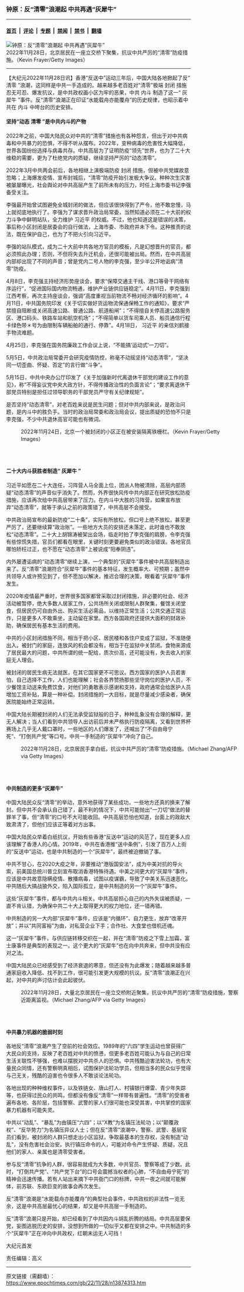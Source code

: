 ### 钟原：反“清零”浪潮起 中共再遇“灰犀牛”

---

#### [首页](../../../..?n13874313) &nbsp;|&nbsp; [评论](../../../../../epoch-comment?n13874313) &nbsp;|&nbsp; [专题](../../../../../epoch-special?n13874313) &nbsp;|&nbsp; [禁闻](../../../../../epoch-news?n13874313) &nbsp;|&nbsp; [禁书](../../../../../books?n13874313) &nbsp;|&nbsp; [翻墙](https://github.com/gfw-breaker/nogfw/blob/master/README.md?n13874313)


<div><img alt="钟原：反“清零”浪潮起 中共再遇“灰犀牛”" class="attachment-djy_600_400 size-djy_600_400 wp-post-image" src="https://i.epochtimes.com/assets/uploads/2022/11/id13874317-GettyImages-1445024204-600x400.jpg"/>
<div class="caption">
 2022年11月28日，北京居民在一座立交桥下聚集，抗议中共严厉的“清零”防疫措施。（Kevin Frayer/Getty Images）
</div></div><hr/><div class="post_content" id="artbody" itemprop="articleBody">
 <!-- article content begin -->
 <p>
  【大纪元2022年11月28日讯】香港“反送中”运动三年后，中国大陆各地掀起了反“
  <ok href="https://www.epochtimes.com/gb/tag/%E6%B8%85%E9%9B%B6.html">
   清零
  </ok>
  ”浪潮，这同样是中共一手造成的。越来越多老百姓对“清零”极端
  <ok href="https://www.epochtimes.com/gb/tag/%E5%B0%81%E9%97%AD.html">
   封闭
  </ok>
  措施忍无可忍、爆发抗议，是中共政权画小区为牢的恶果，中共
  <ok href="https://www.epochtimes.com/gb/tag/%E5%86%85%E6%96%97.html">
   内斗
  </ok>
  制造了这一“
  <ok href="https://www.epochtimes.com/gb/tag/%E7%81%B0%E7%8A%80%E7%89%9B.html">
   灰犀牛
  </ok>
  ”事件。反“清零”浪潮正在印证“水能载舟亦能覆舟”的历史规律，也昭示着中共在
  <ok href="https://www.epochtimes.com/gb/tag/%E5%86%85%E6%96%97.html">
   内斗
  </ok>
  中垮台的历史安排。
 </p>
 <h4>
  坚持“动态
  <ok href="https://www.epochtimes.com/gb/tag/%E6%B8%85%E9%9B%B6.html">
   清零
  </ok>
  ”是中共内斗的产物
 </h4>
 <p>
  2022年之前，中国大陆民众对中共的“清零”措施也有各种怨言，但出于对中共病毒和中共暴力的恐惧，不得不听从摆布。2022年，变种病毒的危害性大幅降低，世界各国纷纷选择与病毒共存。中共高层为了证明防疫“领先”世界，也为了二十大维稳的需要，更为了杜绝党内的质疑，继续坚持严厉的“动态清零”。
 </p>
 <p>
  2022年3月中共两会前后，各地相继上演极端防疫
  <ok href="https://www.epochtimes.com/gb/tag/%E5%B0%81%E9%97%AD.html">
   封闭
  </ok>
  措施，但被中共党媒故意忽略；上海爆发疫情、宣布封城后，“清零”防疫开始引发极大争议。种种次生灾害被屡屡曝光，社会舆论对中共高层产生了前所未有的压力，时任上海市委书记李强备受关注。
 </p>
 <p>
  李强最开始曾试图避免全城封闭的做法，但应该很快得到了严令，他不敢怠慢，马上就彻底地执行了。李强为了谋求晋升政治局常委，当然知道必须在二十大前的权力斗争中鲜明站队，全力维护
  <ok href="https://www.epochtimes.com/gb/tag/%E4%B9%A0%E8%BF%91%E5%B9%B3.html">
   习近平
  </ok>
  的权威。不过，他也知道这是错误的决策，事后称小区封闭是居委会的自行做法，上海市委、市政府并未下令。这种推责的说法，既在保护自己，也为了不把火引向习近平。
 </p>
 <p>
  李强的站队模式，成为二十大前中共各地方官员的模板，凡是幻想晋升的官员，都必须照此办理；否则，不但将失去升迁机会，还很可能被出局。然而，在中共高层内部却出现了不同的声音；曾是党内二号人物的李克强，至少半公开地诟病“清零”防疫。
 </p>
 <p>
  4月8日，李克强主持经济形势座谈会，要求“保障交通主干线、港口等骨干网络有序运行”，“促进国际国内物流畅通，维护产业链供应链稳定”。4月11日，李克强到江西考察，再次主持座谈会，强调“高度重视当前物流不畅对经济循环的影响”。4月11日，中共国务院印发《关于切实做好货运物流保通保畅工作的通知》，要求“严禁擅自阻断或关闭高速公路、普通公路、航道船闸”；“不得擅自关停高速公路服务区、港口码头、铁路车站和航空机场”；“不得简单以货车司乘人员、船员通信行程卡绿色带＊号为由限制车辆船舶的通行、停靠”。4月18日，
  <ok href="https://www.epochtimes.com/gb/tag/%E4%B9%A0%E8%BF%91%E5%B9%B3.html">
   习近平
  </ok>
  的亲信刘鹤接手物流难题。
 </p>
 <p>
  4月25日，李克强在国务院廉政工作会议上说，“不能搞‘运动式’一刀切”。
 </p>
 <p>
  5月5日，中共政治局常委开会研究疫情防控，称毫不动摇坚持“动态清零”，“坚决同一切歪曲、怀疑、否定”的言行做“斗争”。
 </p>
 <p>
  5月15日，中共中央办公厅印发了《关于加强新时代离退休干部党的建设工作的意见》，称“不得妄议党中央大政方针，不得传播政治性的负面言论”；“要求离退休干部党员特别是担任过领导职务的干部党员严守有关纪律规矩”。
 </p>
 <p>
  是否坚持“动态清零”，对老百姓来说是民生问题；但对中共内部来说，是政治问题，是内斗中的胜负手。当时的政治局常委和政治局会议，提出质疑的恐怕不只是李克强，不少中共退休高官可能也有微词。
 </p>
 <figure aria-describedby="caption-attachment-13874320" class="wp-caption aligncenter" id="attachment_13874320" style="width: 600px">
  <ok href="https://i.epochtimes.com/assets/uploads/2022/11/id13874320-GettyImages-1444182223.jpg" target="_blank">
   <img alt="" class="size-large wp-image-13874320" src="https://i.epochtimes.com/assets/uploads/2022/11/id13874320-GettyImages-1444182223-600x389.jpg"/>
  </ok>
  <br/><figcaption class="wp-caption-text" id="caption-attachment-13874320">
   2022年11月24日，北京一个被封闭的小区正在被安装隔离铁栅栏。（Kevin Frayer/Getty Images）
  </figcaption><br/>
 </figure><br/>
 <h4>
  二十大内斗获胜者制造“
  <ok href="https://www.epochtimes.com/gb/tag/%E7%81%B0%E7%8A%80%E7%89%9B.html">
   灰犀牛
  </ok>
  ”
 </h4>
 <p>
  习近平如愿在二十大连任，习阵营人马全面上位，团派人物被清除，高层内部质疑“动态清零”的声音似乎消失了。然而，外界很快风传中共内部正在研究放松防疫措施，应该再次给中共高层带来了压力。在内斗中大胜的习阵营，如果宣布放弃“动态清零”，就等于承认之前的政策错了，中共高层不会接受。
 </p>
 <p>
  中共政治局宣布的最新防疫“二十条”，实际有所放松，但口号上绝不放松，甚至更严厉了，还要继续算“政治账”。一些地方大员的安排还未落定，此时谁也不敢放松“动态清零”。二十大上胡锦涛被架出会场，临走时拍了李克强的肩膀，令李克强有些惊慌失措，官员们都看在眼里，关键时刻更要避免类似的政治错误。各地官员哪怕矫枉过正，也不愿在“动态清零”上被说成“阳奉阴违”。
 </p>
 <p>
  内外屡遭诟病的“动态清零”继续上演，一个典型的“灰犀牛”事件被中共高层制造出来了。反“清零”浪潮符合“灰犀牛”事件的基本特征，发生概率大、可预期；虽然中共领导人或许预见到了，但不愿加以解决，推迟合理的决策，眼看着“灰犀牛”事件发生。
 </p>
 <p>
  2020年疫情最严重时，世界很多国家都曾采取过封闭措施，非必要的社会、经济活动被暂停，绝大多数人居家工作，公共场所关闭或限制人群聚集，餐馆关闭堂食，但居民仍可自由外出、购买生活必需品，以维持正常生活；公共交通正常运作，只是更多人不敢乘坐，主动留在家里。西方各国政府还提供大面积的财政补助，确保居民有基本生活的费用。
 </p>
 <p>
  中共的小区封闭措施不同，相当于把小区、居民楼和各住户变成了监狱，不准随便出入。被封门的家庭，连放风的机会都没有，相当于在监狱中关禁闭。食物来源成了居民最大的问题，中共所谓的统一配给，质次价高，还可能没有，失去收入的家庭无人理会。
 </p>
 <p>
  被封闭的居民生病无法就医，在其它国家更不可思议。西方国家的医护人员若害怕，自己选择不工作，人们也能理解；社会各界赞扬那些坚守岗位的医护人员，不少餐馆主动送来免费饮食，对他们的勇敢表示感谢和支持，政府通常会给医护人员增加工资补贴，算是一种补偿。封闭措施的一大目标，就是尽量减少感染者，确保医院能始终正常运转。
 </p>
 <p>
  中国大陆长期被封闭的人们无法承受监狱般的日子，种种乱象没有合理的解释，更无人解决；当人们看到中共领导人出访前后并未严格执行防疫隔离，又看到世界杯赛场上几乎无人戴口罩时，一些地区的人们爆发了，还喊出了“不自由毋宁死”、“打倒共产党”等口号。中共一手制造的“灰犀牛”冲向了自己。
 </p>
 <figure aria-describedby="caption-attachment-13874321" class="wp-caption aligncenter" id="attachment_13874321" style="width: 600px">
  <ok href="https://i.epochtimes.com/assets/uploads/2022/11/id13874321-GettyImages-1245156614.jpg" target="_blank">
   <img alt="" class="size-large wp-image-13874321" src="https://i.epochtimes.com/assets/uploads/2022/11/id13874321-GettyImages-1245156614-600x337.jpg"/>
  </ok>
  <br/><figcaption class="wp-caption-text" id="caption-attachment-13874321">
   2022年11月28日，北京居民手拿白纸，抗议中共严厉的“清零”防疫措施。（Michael Zhang/AFP via Getty Images）
  </figcaption><br/>
 </figure><br/>
 <h4>
  中共制造的更多“灰犀牛”
 </h4>
 <p>
  中国大陆民众反“清零”的举动，意外地获得了某些成功，一些地方还真的换来了解封。但中共不会承认自己错了，最不利的情况下，中共可能抛出“一刀切”做法的替罪羊了事，但“清零”的口号不大可能收回。中共高层恐怕也知道，台面上的政敌大致肃清了，但他们应该正等着对方出事。
 </p>
 <p>
  中国大陆民众举着白纸抗议，开始有些香港“反送中”运动的风范了，现在更多人应该理解了香港人的心情。2019年，中共在香港推“送中条例”，引发了百万人上街的“反送中”运动，也是中共制造的一个“灰犀牛”，最终被迫撤销了事。
 </p>
 <p>
  中共不甘心，在2020大疫之年，非要推动“港版国安法”，成为中美对抗的导火索，前美国总统川普立刻宣布取消香港特殊待遇。中美之间更大的“灰犀牛”事件，应该是中共故意隐瞒疫情、散播病毒，试图以疫谋霸，导致了中美关系迅速恶化。中共随后大搞战狼外交，陷入国际孤立，是中共制造的另一个“灰犀牛”事件。
 </p>
 <p>
  这些“灰犀牛”事件，都与中共内斗相关。中共高层担心自己的内外失误被质疑，一直不肯认错，为确保中共二十大上取得更大的权力地位，还一错再错。
 </p>
 <p>
  中共制造的另一大内部“灰犀牛”事件，应该是“内循环”、自力更生，放弃“改革开放”；并以“共同富裕”为由，对私营企业下手；合作社、大食堂也借机还魂。
 </p>
 <p>
  这一“灰犀牛”事件，与供应链转移交织在一起，并在“清零”防疫之下雪上加霜，富士康事件是典型的表现之一。这个更大的“灰犀牛”也在向中共奔来，但中共没有应对之法。
 </p>
 <p>
  中国大陆民众已经感受到了经济衰退的寒意，但还没有为此爆发；随着越来越多普通家庭收入降低、找不到工作，很可能引发更大规模的抗议。反“清零”浪潮正在兴起，对中共的声讨估计会此起彼伏。
 </p>
 <figure aria-describedby="caption-attachment-13874322" class="wp-caption aligncenter" id="attachment_13874322" style="width: 600px">
  <ok href="https://i.epochtimes.com/assets/uploads/2022/11/id13874322-GettyImages-1245156916.jpg" target="_blank">
   <img alt="" class="size-large wp-image-13874322" src="https://i.epochtimes.com/assets/uploads/2022/11/id13874322-GettyImages-1245156916-600x338.jpg"/>
  </ok>
  <br/><figcaption class="wp-caption-text" id="caption-attachment-13874322">
   2022年11月28日，大量北京居民在一座立交桥附近聚集，抗议中共严厉的“清零”防疫措施，警察近距离监视。（Michael Zhang/AFP via Getty Images）
  </figcaption><br/>
 </figure><br/>
 <h4>
  中共暴力机器的脆弱时刻
 </h4>
 <p>
  各地反“清零”浪潮产生了空前的社会效应。1989年的“六四”学生运动也曾获得广大民众的支持，反映了老百姓对中共的愤懑，但更多老百姓可能认为与自己的日常生活关联性不够强，也难以摆脱对中共杀人的恐惧。中共残酷迫害法轮功，也有大量民众同情，还有警察明真相后，试图保护法轮功学员，但相当多的民众似乎觉得与己无关，残酷的迫害也令很多人不敢谈论法轮功。
 </p>
 <p>
  各地出现的种种维权事件，以及铁链女、唐山打人、村镇银行爆雷、青少年失踪等，也获得过民众的共鸣，但都没有像反“清零”一样带有普遍性。“清零”的受害者遍布各地、各阶层，包括警察、武警的家人们很可能也深受其害，中共掌控的国家暴力机器有可能失灵。
 </p>
 <p>
  中共以“动乱”、“暴乱”为由镇压“六四”；以“X教”为名镇压法轮功；以“颠覆政权”、“反华势力”为名镇压异议人士；但在反“清零”浪潮中，警察、武警、基层官员们看到，被封闭的人群只想走出小区监狱，争取最基本的生存权，没有制造“动乱”，没有危害社会治安。执行镇压命令的人，可能对命令产生怀疑、质疑，况且他们的家人、亲属也是清零受害者。
 </p>
 <p>
  参与反“清零”抗争的人群，很容易就成为大多数，中共官员、警察等成了少数。此时，“打倒共产党”、“共产党下台”的口号会震撼当权者的心肺，“不自由毋宁死”的精神会迅速传播。若有人站出来摘下中共衙门口的标牌，中共一夜之间就可能解体，前苏联、东欧巨变的故事会再次发生。
 </p>
 <p>
  反“清零”浪潮是“水能载舟亦能覆舟”的典型社会事件，中共政权的非法性一览无余，这是中共高层最忧心的结果，却又是中共高层一手制造的。
 </p>
 <p>
  反“清零”浪潮只是开始，却已经看到了中共因内斗胡乱折腾的结局。中共高层要保党，妄图逃脱历史的安排，没想到所做的一切似乎又都在安排之中。中共制造的多个“灰犀牛”正在冲向中共政权，红朝末运无人可挡！
 </p>
 <p>
  大纪元首发
 </p>
 <p>
  责任编辑：高义
 </p>
 <!-- article content end -->
 <div id="below_article_ad">
 </div>
</div>


---

原文链接（需翻墙）：https://www.epochtimes.com/gb/22/11/28/n13874313.htm